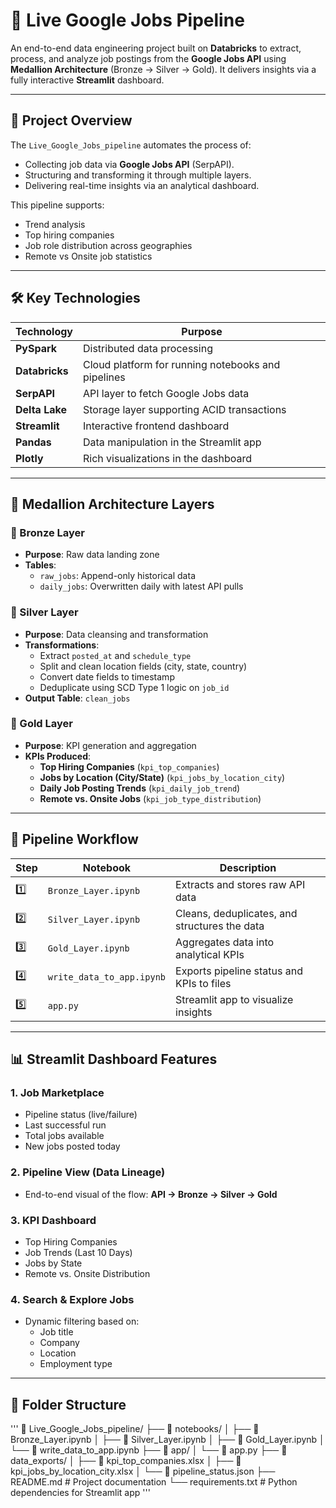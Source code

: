 # 📡 Live Google Jobs Pipeline

An end-to-end data engineering project built on **Databricks** to extract, process, and analyze job postings from the **Google Jobs API** using **Medallion Architecture** (Bronze → Silver → Gold). It delivers insights via a fully interactive **Streamlit** dashboard.

---

## 🚀 Project Overview

The `Live_Google_Jobs_pipeline` automates the process of:
- Collecting job data via **Google Jobs API** (SerpAPI).
- Structuring and transforming it through multiple layers.
- Delivering real-time insights via an analytical dashboard.

This pipeline supports:
- Trend analysis
- Top hiring companies
- Job role distribution across geographies
- Remote vs Onsite job statistics

---

## 🛠️ Key Technologies

| Technology      | Purpose                                               |
|------------------|--------------------------------------------------------|
| **PySpark**      | Distributed data processing                          |
| **Databricks**   | Cloud platform for running notebooks and pipelines   |
| **SerpAPI**      | API layer to fetch Google Jobs data                  |
| **Delta Lake**   | Storage layer supporting ACID transactions           |
| **Streamlit**    | Interactive frontend dashboard                       |
| **Pandas**       | Data manipulation in the Streamlit app               |
| **Plotly**       | Rich visualizations in the dashboard                 |

---

## 🧱 Medallion Architecture Layers

### 🥉 Bronze Layer
- **Purpose**: Raw data landing zone
- **Tables**:
  - `raw_jobs`: Append-only historical data
  - `daily_jobs`: Overwritten daily with latest API pulls

### 🥈 Silver Layer
- **Purpose**: Data cleansing and transformation
- **Transformations**:
  - Extract `posted_at` and `schedule_type`
  - Split and clean location fields (city, state, country)
  - Convert date fields to timestamp
  - Deduplicate using SCD Type 1 logic on `job_id`
- **Output Table**: `clean_jobs`

### 🥇 Gold Layer
- **Purpose**: KPI generation and aggregation
- **KPIs Produced**:
  - **Top Hiring Companies** (`kpi_top_companies`)
  - **Jobs by Location (City/State)** (`kpi_jobs_by_location_city`)
  - **Daily Job Posting Trends** (`kpi_daily_job_trend`)
  - **Remote vs. Onsite Jobs** (`kpi_job_type_distribution`)

---

## 🔄 Pipeline Workflow

| Step | Notebook | Description |
|------|----------|-------------|
| 1️⃣ | `Bronze_Layer.ipynb` | Extracts and stores raw API data |
| 2️⃣ | `Silver_Layer.ipynb` | Cleans, deduplicates, and structures the data |
| 3️⃣ | `Gold_Layer.ipynb` | Aggregates data into analytical KPIs |
| 4️⃣ | `write_data_to_app.ipynb` | Exports pipeline status and KPIs to files |
| 5️⃣ | `app.py` | Streamlit app to visualize insights |

---

## 📊 Streamlit Dashboard Features

### 1. **Job Marketplace**
- Pipeline status (live/failure)
- Last successful run
- Total jobs available
- New jobs posted today

### 2. **Pipeline View (Data Lineage)**
- End-to-end visual of the flow: **API → Bronze → Silver → Gold**

### 3. **KPI Dashboard**
- Top Hiring Companies
- Job Trends (Last 10 Days)
- Jobs by State
- Remote vs. Onsite Distribution

### 4. **Search & Explore Jobs**
- Dynamic filtering based on:
  - Job title
  - Company
  - Location
  - Employment type

---

## 📁 Folder Structure
'''
📁 Live_Google_Jobs_pipeline/
├── 📂 notebooks/
│   ├── 📄 Bronze_Layer.ipynb
│   ├── 📄 Silver_Layer.ipynb
│   ├── 📄 Gold_Layer.ipynb
│   └── 📄 write_data_to_app.ipynb
├── 📂 app/
│   └── 📄 app.py
├── 📂 data_exports/
│   ├── 📄 kpi_top_companies.xlsx
│   ├── 📄 kpi_jobs_by_location_city.xlsx
│   └── 📄 pipeline_status.json
├── README.md # Project documentation
└── requirements.txt # Python dependencies for Streamlit app
'''

